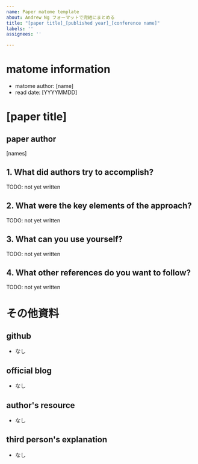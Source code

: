 ```yaml
---
name: Paper matome template
about: Andrew Ng フォーマットで完結にまとめる
title: "[paper title]_[published year]_[conference name]"
labels: ''
assignees: ''

---
```


# matome information
- matome author: [name]
- read date: [YYYYMMDD]

# [paper title]
## paper author
[names]

## 1. What did authors try to accomplish?

TODO: not yet written

## 2. What were the key elements of the approach?

TODO: not yet written

## 3. What can you use yourself?

TODO: not yet written

## 4. What other references do you want to follow?

TODO: not yet written

# その他資料
## github
- なし

## official blog
- なし

## author's resource
- なし

## third person's explanation
- なし
